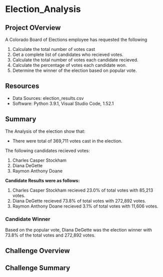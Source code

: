 # Election_Analysis

## Project OVerview
A Colorado Board of Elections employee has requested the following

1. Calculate the total number of votes cast
2. Get a complete list of candidates who recieved votes.
3. Calculate the total number of votes each candidate recieved.
4. Calculate the percentage of votes each candidate won.
5. Determine the winner of the election based on popular vote.

## Resources 
- Data Sources: election_results.csv
- Software: Python 3.9.1, Visual Studio Code, 1.52.1

## Summary
The Analysis of the election show that:
- There were total of 369,711 votes cast in the election.

The following candidates recieved votes:
1. Charles Casper Stockham
2. Diana DeGette
3. Raymon Anthony Doane

**Candidate Results were as follows:**
1. Charles Casper Stockham recieved 23.0% of total votes with 85,213 votes.
2. Diana DeGette recieved 73.8% of total votes with 272,892 votes.
3. Raymon Anthony Doane recieved 3.1% of total votes with 11,606 votes.

### Candidate Winner
Based on the popular vote, Diana DeGette was the election winner with 73.8% of the total votes and 272,892 votes.

## Challenge Overview

## Challenge Summary
